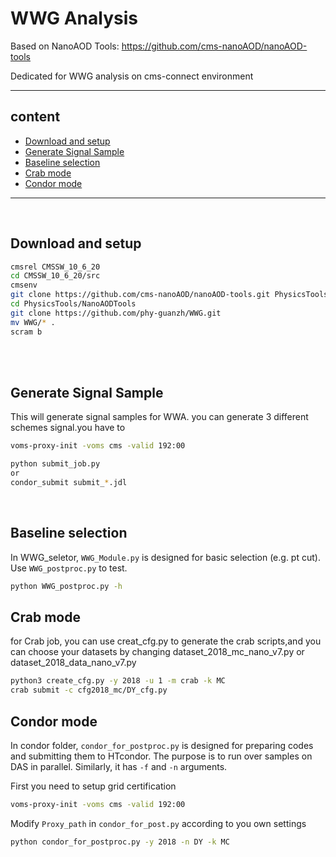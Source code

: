 # WWG Analysis
Based on NanoAOD Tools: <https://github.com/cms-nanoAOD/nanoAOD-tools>

Dedicated for WWG analysis on cms-connect environment

--------------
## content

- [Download and setup](#Download-and-setup)
- [Generate Signal Sample](#Generate-Signal-Sample)
- [Baseline selection](#Baseline-selection)
- [Crab mode](#Crab-mode)
- [Condor mode](#Condor-mode)

--------------
<br>

## <span id="Download-and-setup"> Download and setup </span> 

```bash
cmsrel CMSSW_10_6_20
cd CMSSW_10_6_20/src
cmsenv
git clone https://github.com/cms-nanoAOD/nanoAOD-tools.git PhysicsTools/NanoAODTools
cd PhysicsTools/NanoAODTools
git clone https://github.com/phy-guanzh/WWG.git
mv WWG/* .
scram b
```
<br>
<br>

## <span id="Generate-Signal-Sample"> Generate Signal Sample </span> 

This will generate signal samples for WWA. you can generate 3 different schemes signal.you have to    
```bash
voms-proxy-init -voms cms -valid 192:00

python submit_job.py
or
condor_submit submit_*.jdl
```
<br>

## <span id="Baseline-selection"> Baseline selection </span>
In WWG_seletor, `WWG_Module.py` is designed for basic selection (e.g. pt cut). Use `WWG_postproc.py` to test.

```bash
python WWG_postproc.py -h
```

## <span id="Crab-mode"> Crab mode </span>
for Crab job, you can use creat_cfg.py to generate the crab scripts,and you can choose your datasets by changing dataset_2018_mc_nano_v7.py or dataset_2018_data_nano_v7.py

```bash
python3 create_cfg.py -y 2018 -u 1 -m crab -k MC
crab submit -c cfg2018_mc/DY_cfg.py
```

## <span id="Condor-mode"> Condor mode </span>
In condor folder, `condor_for_postproc.py` is designed for preparing codes and submitting them to HTcondor. The purpose is to run over samples on DAS in parallel. Similarly, it has `-f` and `-n` arguments.

First you need to setup grid certification
```bash
voms-proxy-init -voms cms -valid 192:00
```
Modify `Proxy_path` in `condor_for_post.py` according to you own settings

```bash
python condor_for_postproc.py -y 2018 -n DY -k MC
```

